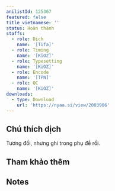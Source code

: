 ```yaml
---
anilistId: 125367
featured: false
title_vietnamese: ''
status: Hoàn thành
staffs:
  - role: Dịch
    name: '[Tifa]'
  - role: Timing
    name: '[KiOZ]'
  - role: Typesetting
    name: '[KiOZ]'
  - role: Encode
    name: '[TPN]'
  - role: QC
    name: '[KiOZ]'
downloads:
  - type: Download
    url: 'https://nyaa.si/view/2003906'
---
```


## Chú thích dịch

Tương đối, nhưng ghi trong phụ đề rồi.

## Tham khảo thêm



## Notes
